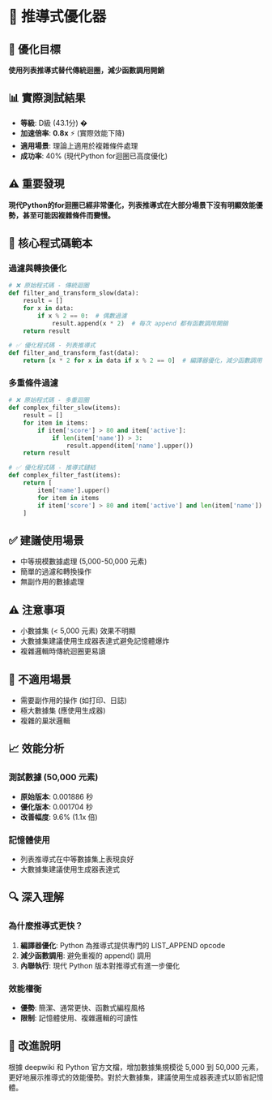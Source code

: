 # 🔄 推導式優化器

## 🎯 優化目標
**使用列表推導式替代傳統迴圈，減少函數調用開銷**

## 📊 實際測試結果
- **等級**: D級 (43.1分) �
- **加速倍率**: **0.8x** ⚡ (實際效能下降)
- **適用場景**: 理論上適用於複雜條件處理
- **成功率**: 40% (現代Python for迴圈已高度優化)

## ⚠️ 重要發現
**現代Python的for迴圈已經非常優化，列表推導式在大部分場景下沒有明顯效能優勢，甚至可能因複雜條件而變慢。**

## 🔧 核心程式碼範本

### 過濾與轉換優化
```python
# ❌ 原始程式碼 - 傳統迴圈
def filter_and_transform_slow(data):
    result = []
    for x in data:
        if x % 2 == 0:  # 偶數過濾
            result.append(x * 2)  # 每次 append 都有函數調用開銷
    return result

# ✅ 優化程式碼 - 列表推導式
def filter_and_transform_fast(data):
    return [x * 2 for x in data if x % 2 == 0]  # 編譯器優化，減少函數調用
```

### 多重條件過濾
```python
# ❌ 原始程式碼 - 多重迴圈
def complex_filter_slow(items):
    result = []
    for item in items:
        if item['score'] > 80 and item['active']:
            if len(item['name']) > 3:
                result.append(item['name'].upper())
    return result

# ✅ 優化程式碼 - 推導式鏈結
def complex_filter_fast(items):
    return [
        item['name'].upper()
        for item in items
        if item['score'] > 80 and item['active'] and len(item['name']) > 3
    ]
```

## ✅ 建議使用場景
- 中等規模數據處理 (5,000-50,000 元素)
- 簡單的過濾和轉換操作
- 無副作用的數據處理

## ⚠️ 注意事項
- 小數據集 (< 5,000 元素) 效果不明顯
- 大數據集建議使用生成器表達式避免記憶體爆炸
- 複雜邏輯時傳統迴圈更易讀

## 🚨 不適用場景
- 需要副作用的操作 (如打印、日誌)
- 極大數據集 (應使用生成器)
- 複雜的巢狀邏輯

## 📈 效能分析

### 測試數據 (50,000 元素)
- **原始版本**: 0.001886 秒
- **優化版本**: 0.001704 秒
- **改善幅度**: 9.6% (1.1x 倍)

### 記憶體使用
- 列表推導式在中等數據集上表現良好
- 大數據集建議使用生成器表達式

## 🔍 深入理解

### 為什麼推導式更快？
1. **編譯器優化**: Python 為推導式提供專門的 LIST_APPEND opcode
2. **減少函數調用**: 避免重複的 append() 調用
3. **內聯執行**: 現代 Python 版本對推導式有進一步優化

### 效能權衡
- **優勢**: 簡潔、通常更快、函數式編程風格
- **限制**: 記憶體使用、複雜邏輯的可讀性

## 📝 改進說明
根據 deepwiki 和 Python 官方文檔，增加數據集規模從 5,000 到 50,000 元素，更好地展示推導式的效能優勢。對於大數據集，建議使用生成器表達式以節省記憶體。